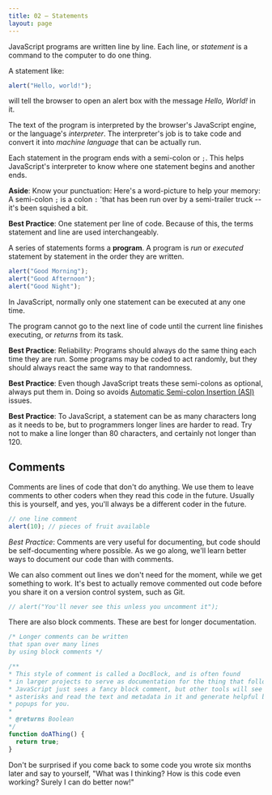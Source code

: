 ```yaml
---
title: 02 – Statements
layout: page
---
```


JavaScript programs are written line by line. Each line, or *statement* is a command to the computer to do one thing.

A statement like:

```js
alert("Hello, world!");
```

will tell the browser to open an alert box with the message *Hello, World!* in it.

The text of the program is interpreted by the browser's JavaScript engine, or the language's *interpreter*. The interpreter's job is to take code and convert it into *machine language* that can be actually run.

Each statement in the program ends with a semi-colon or `;`. This helps JavaScript's interpreter to know where one statement begins and another ends.

**Aside**: Know your punctuation: Here's a word-picture to help your memory: A semi-colon `;` is a colon `:` 'that has been run over by a semi-trailer truck -- it's been squished a bit.

<!-- Figure: Some of the foreign students have a problem with words like colon, semi-colon, underscore, dash etc. Present side by side in 5em fonts to make it really obvious. -->

**Best Practice**: One statement per line of code. Because of this, the terms statement and line are used interchangeably.

A series of statements forms a **program**. A program is *run* or *executed* statement by statement in the order they are written.

```js
alert("Good Morning");
alert("Good Afternoon");
alert("Good Night");
```

In JavaScript, normally only one statement can be executed at any one time.

The program cannot go to the next line of code until the current line finishes executing, or *returns* from its task.

**Best Practice**: Reliability: Programs should always do the same thing each time they are run. Some programs may be coded to act randomly, but they should always react the same way to that randomness.

**Best Practice**: Even though JavaScript treats these semi-colons as optional, always put them in. Doing so avoids [Automatic Semi-colon Insertion (ASI)](https://developer.mozilla.org/en-US/docs/Web/JavaScript/Reference/Lexical_grammar#Automatic_semicolon_insertion) issues.

**Best Practice**: To JavaScript, a statement can be as many characters long as it needs to be, but to programmers longer lines are harder to read. Try not to make a line longer than 80 characters, and certainly not longer than 120.

## Comments
<!--  SY March 26  
Comments

You should always ensure your code could be easily understood by other developers, and the main methods we have for this are comments and the way we name our variables and functions etc (you will see what these are very soon)_

Comments are lines of code that don't do anything, and we use them to leave helpful hints to other coders when they read this code in the future. Usually this is yourself, and yes, you'll always be a different coder in the future.

Best Practice: 
    Code should be self-documenting where possible. Soon you will be giving names to variables and functions, so you will make those names easily understood by anyone who reads your code.
    Comment briefly and clearly whenever necessary to ensure that your intentions for each piece of code are clearly understood.(see <a href="http://codeguide.co/#css-comments">http://codeguide.co/#css-comments</a> 
-->
Comments are lines of code that don't do anything. We use them to leave comments to other coders when they read this code in the future. Usually this is yourself, and yes, you'll always be a different coder in the future.

```js
// one line comment
alert(10); // pieces of fruit available
```

*Best Practice*: Comments are very useful for documenting, but code should be self-documenting where possible. As we go along, we'll learn better ways to document our code than with comments.

We can also comment out lines we don't need for the moment, while we get something to work. It's best to actually remove commented out code before you share it on a version control system, such as Git.

```js
// alert("You'll never see this unless you uncomment it");
```

There are also block comments. These are best for longer documentation.

```js
/* Longer comments can be written
that span over many lines
by using block comments */

/**
* This style of comment is called a DocBlock, and is often found
* in larger projects to serve as documentation for the thing that follows it.
* JavaScript just sees a fancy block comment, but other tools will see the
* asterisks and read the text and metadata in it and generate helpful books or
* popups for you.
*
* @returns Boolean
*/
function doAThing() {
  return true;
}
```

Don't be surprised if you come back to some code you wrote six months later and say to yourself, "What was I thinking? How is this code even working? Surely I can do better now!"
